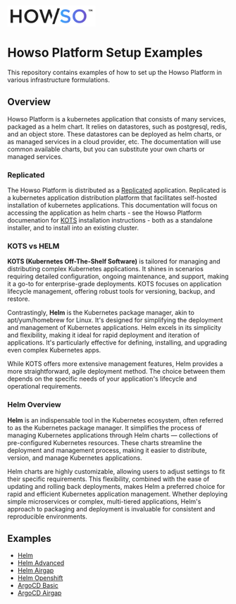 <img src="assets/logo-gradient-light-bg.png" alt="Logo" width="200"/>

# Howso Platform Setup Examples

This repository contains examples of how to set up the Howso Platform in various infrastructure formulations.

## Overview
Howso Platform is a kubernetes application that consists of many services, packaged as a helm chart.  It relies on datastores, such as postgresql, redis, and an object store.  These datastores can be deployed as helm charts, or as managed services in a cloud provider, etc.  The documentation will use common available charts, but you can substitute your own charts or managed services. 

### Replicated
The Howso Platform is distributed as a [Replicated](https://www.replicated.com/) application.  Replicated is a kubernetes application distribution platform that facilitates self-hosted installation of kubernetes applications.  This documentation will focus on accessing the application as helm charts - see the Howso Platform documenation for [KOTS](https://kots.io/) installation instructions - both as a standalone installer, and to install into an existing cluster.

### KOTS vs HELM

**KOTS (Kubernetes Off-The-Shelf Software)** is tailored for managing and distributing complex Kubernetes applications. It shines in scenarios requiring detailed configuration, ongoing maintenance, and support, making it a go-to for enterprise-grade deployments. KOTS focuses on application lifecycle management, offering robust tools for versioning, backup, and restore.

Contrastingly, **Helm** is the Kubernetes package manager, akin to apt/yum/homebrew for Linux. It's designed for simplifying the deployment and management of Kubernetes applications. Helm excels in its simplicity and flexibility, making it ideal for rapid deployment and iteration of applications. It's particularly effective for defining, installing, and upgrading even complex Kubernetes apps.

While KOTS offers more extensive management features, Helm provides a more straightforward, agile deployment method. The choice between them depends on the specific needs of your application's lifecycle and operational requirements.


### Helm Overview

**Helm** is an indispensable tool in the Kubernetes ecosystem, often referred to as the Kubernetes package manager. It simplifies the process of managing Kubernetes applications through Helm charts — collections of pre-configured Kubernetes resources. These charts streamline the deployment and management process, making it easier to distribute, version, and manage Kubernetes applications.

Helm charts are highly customizable, allowing users to adjust settings to fit their specific requirements. This flexibility, combined with the ease of updating and rolling back deployments, makes Helm a preferred choice for rapid and efficient Kubernetes application management. Whether deploying simple microservices or complex, multi-tiered applications, Helm's approach to packaging and deployment is invaluable for consistent and reproducible environments.



## Examples

- [Helm](helm-basic/README.md)
- [Helm Advanced](helm-full/README.md)
- [Helm Airgap](argocd-basic/README.md)
- [Helm Openshift](argocd-openshift/README.md)
- [ArgoCD Basic](argocd-basic/README.md)
- [ArgoCD Airgap](argocd-airgap/README.md)
